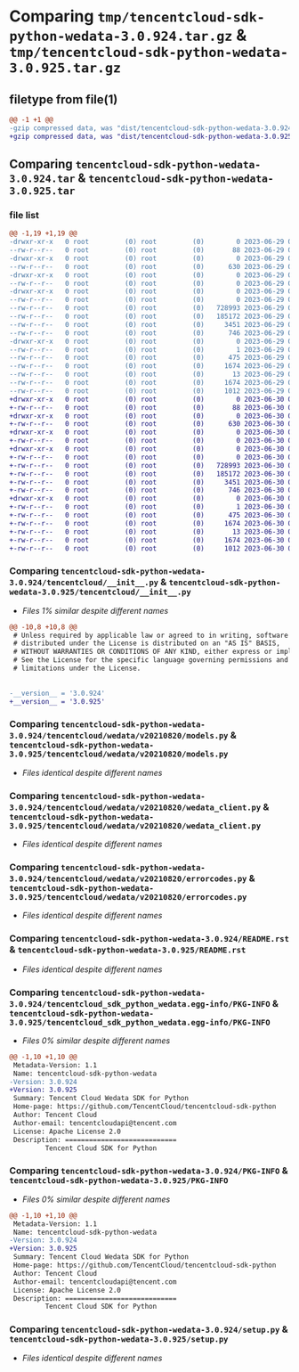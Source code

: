 # Comparing `tmp/tencentcloud-sdk-python-wedata-3.0.924.tar.gz` & `tmp/tencentcloud-sdk-python-wedata-3.0.925.tar.gz`

## filetype from file(1)

```diff
@@ -1 +1 @@
-gzip compressed data, was "dist/tencentcloud-sdk-python-wedata-3.0.924.tar", last modified: Thu Jun 29 00:50:14 2023, max compression
+gzip compressed data, was "dist/tencentcloud-sdk-python-wedata-3.0.925.tar", last modified: Fri Jun 30 02:29:41 2023, max compression
```

## Comparing `tencentcloud-sdk-python-wedata-3.0.924.tar` & `tencentcloud-sdk-python-wedata-3.0.925.tar`

### file list

```diff
@@ -1,19 +1,19 @@
-drwxr-xr-x   0 root         (0) root         (0)        0 2023-06-29 00:50:14.000000 tencentcloud-sdk-python-wedata-3.0.924/
--rw-r--r--   0 root         (0) root         (0)       88 2023-06-29 00:50:14.000000 tencentcloud-sdk-python-wedata-3.0.924/setup.cfg
-drwxr-xr-x   0 root         (0) root         (0)        0 2023-06-29 00:50:14.000000 tencentcloud-sdk-python-wedata-3.0.924/tencentcloud/
--rw-r--r--   0 root         (0) root         (0)      630 2023-06-29 00:50:13.000000 tencentcloud-sdk-python-wedata-3.0.924/tencentcloud/__init__.py
-drwxr-xr-x   0 root         (0) root         (0)        0 2023-06-29 00:50:14.000000 tencentcloud-sdk-python-wedata-3.0.924/tencentcloud/wedata/
--rw-r--r--   0 root         (0) root         (0)        0 2023-06-29 00:50:13.000000 tencentcloud-sdk-python-wedata-3.0.924/tencentcloud/wedata/__init__.py
-drwxr-xr-x   0 root         (0) root         (0)        0 2023-06-29 00:50:14.000000 tencentcloud-sdk-python-wedata-3.0.924/tencentcloud/wedata/v20210820/
--rw-r--r--   0 root         (0) root         (0)        0 2023-06-29 00:50:13.000000 tencentcloud-sdk-python-wedata-3.0.924/tencentcloud/wedata/v20210820/__init__.py
--rw-r--r--   0 root         (0) root         (0)   728993 2023-06-29 00:50:13.000000 tencentcloud-sdk-python-wedata-3.0.924/tencentcloud/wedata/v20210820/models.py
--rw-r--r--   0 root         (0) root         (0)   185172 2023-06-29 00:50:13.000000 tencentcloud-sdk-python-wedata-3.0.924/tencentcloud/wedata/v20210820/wedata_client.py
--rw-r--r--   0 root         (0) root         (0)     3451 2023-06-29 00:50:13.000000 tencentcloud-sdk-python-wedata-3.0.924/tencentcloud/wedata/v20210820/errorcodes.py
--rw-r--r--   0 root         (0) root         (0)      746 2023-06-29 00:50:13.000000 tencentcloud-sdk-python-wedata-3.0.924/README.rst
-drwxr-xr-x   0 root         (0) root         (0)        0 2023-06-29 00:50:14.000000 tencentcloud-sdk-python-wedata-3.0.924/tencentcloud_sdk_python_wedata.egg-info/
--rw-r--r--   0 root         (0) root         (0)        1 2023-06-29 00:50:14.000000 tencentcloud-sdk-python-wedata-3.0.924/tencentcloud_sdk_python_wedata.egg-info/dependency_links.txt
--rw-r--r--   0 root         (0) root         (0)      475 2023-06-29 00:50:14.000000 tencentcloud-sdk-python-wedata-3.0.924/tencentcloud_sdk_python_wedata.egg-info/SOURCES.txt
--rw-r--r--   0 root         (0) root         (0)     1674 2023-06-29 00:50:14.000000 tencentcloud-sdk-python-wedata-3.0.924/tencentcloud_sdk_python_wedata.egg-info/PKG-INFO
--rw-r--r--   0 root         (0) root         (0)       13 2023-06-29 00:50:14.000000 tencentcloud-sdk-python-wedata-3.0.924/tencentcloud_sdk_python_wedata.egg-info/top_level.txt
--rw-r--r--   0 root         (0) root         (0)     1674 2023-06-29 00:50:14.000000 tencentcloud-sdk-python-wedata-3.0.924/PKG-INFO
--rw-r--r--   0 root         (0) root         (0)     1012 2023-06-29 00:50:13.000000 tencentcloud-sdk-python-wedata-3.0.924/setup.py
+drwxr-xr-x   0 root         (0) root         (0)        0 2023-06-30 02:29:41.000000 tencentcloud-sdk-python-wedata-3.0.925/
+-rw-r--r--   0 root         (0) root         (0)       88 2023-06-30 02:29:41.000000 tencentcloud-sdk-python-wedata-3.0.925/setup.cfg
+drwxr-xr-x   0 root         (0) root         (0)        0 2023-06-30 02:29:41.000000 tencentcloud-sdk-python-wedata-3.0.925/tencentcloud/
+-rw-r--r--   0 root         (0) root         (0)      630 2023-06-30 02:29:41.000000 tencentcloud-sdk-python-wedata-3.0.925/tencentcloud/__init__.py
+drwxr-xr-x   0 root         (0) root         (0)        0 2023-06-30 02:29:41.000000 tencentcloud-sdk-python-wedata-3.0.925/tencentcloud/wedata/
+-rw-r--r--   0 root         (0) root         (0)        0 2023-06-30 02:29:41.000000 tencentcloud-sdk-python-wedata-3.0.925/tencentcloud/wedata/__init__.py
+drwxr-xr-x   0 root         (0) root         (0)        0 2023-06-30 02:29:41.000000 tencentcloud-sdk-python-wedata-3.0.925/tencentcloud/wedata/v20210820/
+-rw-r--r--   0 root         (0) root         (0)        0 2023-06-30 02:29:41.000000 tencentcloud-sdk-python-wedata-3.0.925/tencentcloud/wedata/v20210820/__init__.py
+-rw-r--r--   0 root         (0) root         (0)   728993 2023-06-30 02:29:41.000000 tencentcloud-sdk-python-wedata-3.0.925/tencentcloud/wedata/v20210820/models.py
+-rw-r--r--   0 root         (0) root         (0)   185172 2023-06-30 02:29:41.000000 tencentcloud-sdk-python-wedata-3.0.925/tencentcloud/wedata/v20210820/wedata_client.py
+-rw-r--r--   0 root         (0) root         (0)     3451 2023-06-30 02:29:41.000000 tencentcloud-sdk-python-wedata-3.0.925/tencentcloud/wedata/v20210820/errorcodes.py
+-rw-r--r--   0 root         (0) root         (0)      746 2023-06-30 02:29:41.000000 tencentcloud-sdk-python-wedata-3.0.925/README.rst
+drwxr-xr-x   0 root         (0) root         (0)        0 2023-06-30 02:29:41.000000 tencentcloud-sdk-python-wedata-3.0.925/tencentcloud_sdk_python_wedata.egg-info/
+-rw-r--r--   0 root         (0) root         (0)        1 2023-06-30 02:29:41.000000 tencentcloud-sdk-python-wedata-3.0.925/tencentcloud_sdk_python_wedata.egg-info/dependency_links.txt
+-rw-r--r--   0 root         (0) root         (0)      475 2023-06-30 02:29:41.000000 tencentcloud-sdk-python-wedata-3.0.925/tencentcloud_sdk_python_wedata.egg-info/SOURCES.txt
+-rw-r--r--   0 root         (0) root         (0)     1674 2023-06-30 02:29:41.000000 tencentcloud-sdk-python-wedata-3.0.925/tencentcloud_sdk_python_wedata.egg-info/PKG-INFO
+-rw-r--r--   0 root         (0) root         (0)       13 2023-06-30 02:29:41.000000 tencentcloud-sdk-python-wedata-3.0.925/tencentcloud_sdk_python_wedata.egg-info/top_level.txt
+-rw-r--r--   0 root         (0) root         (0)     1674 2023-06-30 02:29:41.000000 tencentcloud-sdk-python-wedata-3.0.925/PKG-INFO
+-rw-r--r--   0 root         (0) root         (0)     1012 2023-06-30 02:29:41.000000 tencentcloud-sdk-python-wedata-3.0.925/setup.py
```

### Comparing `tencentcloud-sdk-python-wedata-3.0.924/tencentcloud/__init__.py` & `tencentcloud-sdk-python-wedata-3.0.925/tencentcloud/__init__.py`

 * *Files 1% similar despite different names*

```diff
@@ -10,8 +10,8 @@
 # Unless required by applicable law or agreed to in writing, software
 # distributed under the License is distributed on an "AS IS" BASIS,
 # WITHOUT WARRANTIES OR CONDITIONS OF ANY KIND, either express or implied.
 # See the License for the specific language governing permissions and
 # limitations under the License.
 
 
-__version__ = '3.0.924'
+__version__ = '3.0.925'
```

### Comparing `tencentcloud-sdk-python-wedata-3.0.924/tencentcloud/wedata/v20210820/models.py` & `tencentcloud-sdk-python-wedata-3.0.925/tencentcloud/wedata/v20210820/models.py`

 * *Files identical despite different names*

### Comparing `tencentcloud-sdk-python-wedata-3.0.924/tencentcloud/wedata/v20210820/wedata_client.py` & `tencentcloud-sdk-python-wedata-3.0.925/tencentcloud/wedata/v20210820/wedata_client.py`

 * *Files identical despite different names*

### Comparing `tencentcloud-sdk-python-wedata-3.0.924/tencentcloud/wedata/v20210820/errorcodes.py` & `tencentcloud-sdk-python-wedata-3.0.925/tencentcloud/wedata/v20210820/errorcodes.py`

 * *Files identical despite different names*

### Comparing `tencentcloud-sdk-python-wedata-3.0.924/README.rst` & `tencentcloud-sdk-python-wedata-3.0.925/README.rst`

 * *Files identical despite different names*

### Comparing `tencentcloud-sdk-python-wedata-3.0.924/tencentcloud_sdk_python_wedata.egg-info/PKG-INFO` & `tencentcloud-sdk-python-wedata-3.0.925/tencentcloud_sdk_python_wedata.egg-info/PKG-INFO`

 * *Files 0% similar despite different names*

```diff
@@ -1,10 +1,10 @@
 Metadata-Version: 1.1
 Name: tencentcloud-sdk-python-wedata
-Version: 3.0.924
+Version: 3.0.925
 Summary: Tencent Cloud Wedata SDK for Python
 Home-page: https://github.com/TencentCloud/tencentcloud-sdk-python
 Author: Tencent Cloud
 Author-email: tencentcloudapi@tencent.com
 License: Apache License 2.0
 Description: ============================
         Tencent Cloud SDK for Python
```

### Comparing `tencentcloud-sdk-python-wedata-3.0.924/PKG-INFO` & `tencentcloud-sdk-python-wedata-3.0.925/PKG-INFO`

 * *Files 0% similar despite different names*

```diff
@@ -1,10 +1,10 @@
 Metadata-Version: 1.1
 Name: tencentcloud-sdk-python-wedata
-Version: 3.0.924
+Version: 3.0.925
 Summary: Tencent Cloud Wedata SDK for Python
 Home-page: https://github.com/TencentCloud/tencentcloud-sdk-python
 Author: Tencent Cloud
 Author-email: tencentcloudapi@tencent.com
 License: Apache License 2.0
 Description: ============================
         Tencent Cloud SDK for Python
```

### Comparing `tencentcloud-sdk-python-wedata-3.0.924/setup.py` & `tencentcloud-sdk-python-wedata-3.0.925/setup.py`

 * *Files identical despite different names*

